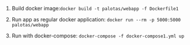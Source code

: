 1. Build docker image:```docker build -t palotas/webapp -f Dockerfile1```

2. Run app as regular docker application: ```docker run --rm -p 5000:5000 palotas/webapp```

3. Run with docker-compose: ```docker-compose -f docker-compose1.yml up```

